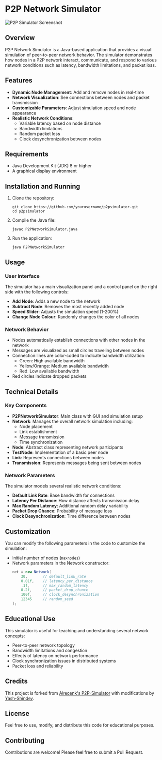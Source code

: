 # P2P Network Simulator

![P2P Simulator Screenshot](https://github.com/Yash-Shindey/p2psimulator/assets/96872207/ea7e648a-a4a4-486d-a3ca-6d62fe58e21c)

## Overview

P2P Network Simulator is a Java-based application that provides a visual simulation of peer-to-peer network behavior. The simulator demonstrates how nodes in a P2P network interact, communicate, and respond to various network conditions such as latency, bandwidth limitations, and packet loss.

## Features

- **Dynamic Node Management**: Add and remove nodes in real-time
- **Network Visualization**: See connections between nodes and packet transmission
- **Customizable Parameters**: Adjust simulation speed and node appearance
- **Realistic Network Conditions**:
  - Variable latency based on node distance
  - Bandwidth limitations
  - Random packet loss
  - Clock desynchronization between nodes

## Requirements

- Java Development Kit (JDK) 8 or higher
- A graphical display environment

## Installation and Running

1. Clone the repository:
   ```
   git clone https://github.com/yourusername/p2psimulator.git
   cd p2psimulator
   ```

2. Compile the Java file:
   ```
   javac P2PNetworkSimulator.java
   ```

3. Run the application:
   ```
   java P2PNetworkSimulator
   ```

## Usage

### User Interface

The simulator has a main visualization panel and a control panel on the right side with the following controls:

- **Add Node**: Adds a new node to the network
- **Subtract Node**: Removes the most recently added node
- **Speed Slider**: Adjusts the simulation speed (1-200%)
- **Change Node Colour**: Randomly changes the color of all nodes

### Network Behavior

- Nodes automatically establish connections with other nodes in the network
- Messages are visualized as small circles traveling between nodes
- Connection lines are color-coded to indicate bandwidth utilization:
  - Green: High available bandwidth
  - Yellow/Orange: Medium available bandwidth
  - Red: Low available bandwidth
- Red circles indicate dropped packets

## Technical Details

### Key Components

- **P2PNetworkSimulator**: Main class with GUI and simulation setup
- **Network**: Manages the overall network simulation including:
  - Node placement
  - Link establishment
  - Message transmission
  - Time synchronization
- **Node**: Abstract class representing network participants
- **TestNode**: Implementation of a basic peer node
- **Link**: Represents connections between nodes
- **Transmission**: Represents messages being sent between nodes

### Network Parameters

The simulator models several realistic network conditions:

- **Default Link Rate**: Base bandwidth for connections
- **Latency Per Distance**: How distance affects transmission delay
- **Max Random Latency**: Additional random delay variability
- **Packet Drop Chance**: Probability of message loss
- **Clock Desynchronization**: Time difference between nodes

## Customization

You can modify the following parameters in the code to customize the simulation:

- Initial number of nodes (`maxnodes`)
- Network parameters in the Network constructor:
  ```java
  net = new Network(
      30,       // default_link_rate
      0.01f,    // latency_per_distance
      .1f,      // max_random_latency
      0.2f,     // packet_drop_chance
      100f,     // clock_desynchronization
      12345     // random_seed
  );
  ```

## Educational Use

This simulator is useful for teaching and understanding several network concepts:

- Peer-to-peer network topology
- Bandwidth limitations and congestion
- Effects of latency on network performance
- Clock synchronization issues in distributed systems
- Packet loss and reliability

## Credits

This project is forked from [Alrecenk's P2P-Simulator](https://github.com/Alrecenk/P2P-Simulator) with modifications by [Yash-Shindey](https://github.com/Yash-Shindey).

## License

Feel free to use, modify, and distribute this code for educational purposes.

## Contributing

Contributions are welcome! Please feel free to submit a Pull Request.

